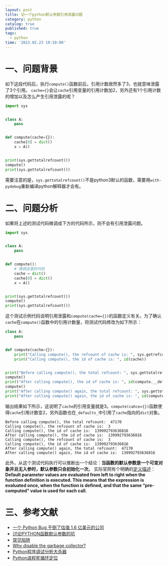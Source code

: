 ```yaml
---
layout: post
title: 记一个python默认参数引用泄露问题
category: python
catalog: true
published: true
tags:
  - python
time: '2023.02.23 19:10:00'
---
```


# 一、问题背景
如下这段代码后，执行`compute()`函数前后，引用计数居然多了3，也就意味泄露了3个引用。
`cache={}`会让`cache`引用变量的引用计数加2，另外还有1个引用计数的增加以及怎么产生引用泄露的呢？
```python
import sys


class A:
    pass


def compute(cache={}):
    cache[0] = dict()
    x = A()


print(sys.gettotalrefcount())
compute()
print(sys.gettotalrefcount())
```
需要注意的是，`sys.gettotalrefcount()`不是python3默认的函数，需要用`with-pydebug`重新编译python解释器才会有。

# 二、问题分析
如果将上述的测试代码微调成下方的代码所示，则不会有引用泄露问题。
```python
import sys


class A:
    pass


def compute():
    # 微调这里的代码
    cache = dict()
    cache[0] = dict()
    x = A()


print(sys.gettotalrefcount())
compute()
print(sys.gettotalrefcount())
```
这个测试示例代码说明引用泄露和`compute(cache={})`的函数定义有关。为了确认`cache`在`compute()`函数中的引用计数量，将测试代码修改为如下所示：
```python
class A:
    pass


def compute(cache={}):
    print("Calling compute(), the refcount of cache is: ", sys.getrefcount(cache))
    print("Calling compute(), the id of cache is: ", id(cache))


print("Before calling compute(), the total refcount: ", sys.gettotalrefcount())
compute()
print("After calling compute(), the id of cache is: ", id(compute.__defaults__[0]))
compute()
print("After calling compute() again, the total refcount: ", sys.gettotalrefcount())
print("After calling compute() again, the id of cache is: ", id(compute.__defaults__[0]))
```
输出结果如下所示，这说明了`cache`的引用变量就是3。`compute(cahce={})`函数使得`cache`引用计数变2，另外函数也在`_defaults_`中引用了`cache`指向的`dict`对象。
```shell
Before calling compute(), the total refcount:  47170
Calling compute(), the refcount of cache is:  3
Calling compute(), the id of cache is:  139992793636816
After calling compute(), the id of cache is:  139992793636816
Calling compute(), the refcount of cache is:  3
Calling compute(), the id of cache is:  139992793636816
After calling compute() again, the total refcount:  47170
After calling compute() again, the id of cache is:  139992793636816
```
此外，从这个测试代码执行可以推断出一个结论：**当函数的默认参数是一个可变对象并且无入参时，默认参数只会初始化一次**。
实际官网有个明确的[定义描述](https://docs.python.org/3.10/reference/compound_stmts.html#function-definitions)：**Default parameter values are evaluated from left to right when the function definition is executed. This means that the expression is evaluated once, when the function is defined, and that the same “pre-computed” value is used for each call.**

# 三、参考文献
- [一个 Python Bug 干倒了估值 1.6 亿美元的公司](https://mp.weixin.qq.com/s/d9fI1hTfX5IrXAjRI_n4tg)
- [讨论PYTHON函数默认参数的坑](http://blog.nsfocus.net/python/)
- [常见陷阱](https://pythonguidecn.readthedocs.io/zh/latest/writing/gotchas.html)
- [Why disable the garbage collector?](https://stackoverflow.com/questions/20495946/why-disable-the-garbage-collector)
- [Python程序调试分析大杀器](https://zhuanlan.zhihu.com/p/505344229)
- [Python进程死循环定位](http://soliloquize.org/2016/10/29/Python%E8%BF%9B%E7%A8%8B%E6%AD%BB%E5%BE%AA%E7%8E%AF%E5%AE%9A%E4%BD%8D/)

